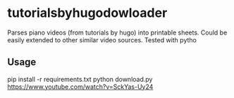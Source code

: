 # tutorialsbyhugodowloader
Parses piano videos (from tutorials by hugo) into printable sheets. Could be easily extended to other similar video sources.
Tested with pytho 

## Usage
pip install -r requirements.txt
python download.py https://www.youtube.com/watch?v=SckYas-Uy24
